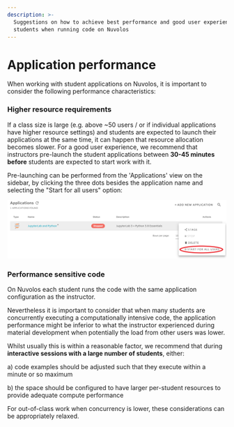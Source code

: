 ```yaml
---
description: >-
  Suggestions on how to achieve best performance and good user experience for
  students when running code on Nuvolos
---
```


# Application performance

When working with student applications on Nuvolos, it is important to consider the following performance characteristics:

### Higher resource requirements

If a class size is large \(e.g. above ~50 users / or if individual applications have higher resource settings\) and students are expected to launch their applications at the same time, it can happen that resource allocation becomes slower. For a good user experience, we recommend that instructors pre-launch the student applications between **30-45 minutes before** students are expected to start work with it.

Pre-launching can be performed from the 'Applications' view on the sidebar, by clicking the three dots besides the application name and selecting the "Start for all users" option:

![](../../.gitbook/assets/image%20%284%29.png)

### Performance sensitive code

On Nuvolos each student runs the code with the same application configuration as the instructor.

Nevertheless it is important to consider that when many students are concurrently executing a computationally intensive code, the application performance might be inferior to what the instructor experienced during material development when potentially the load from other users was lower.

Whilst usually this is within a reasonable factor, we recommend that during **interactive sessions with a large number of students**, either:

a\) code examples should be adjusted such that  they execute within a minute or so maximum

b\) the space should be configured to have larger per-student resources to provide adequate compute performance

For out-of-class work when concurrency is lower, these considerations can be appropriately relaxed.

